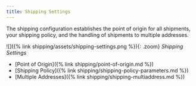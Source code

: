 ```yaml
---
title: Shipping Settings
---
```


The shipping configuration establishes the point of origin for all shipments, your shipping policy, and the handling of shipments to multiple addresses.

![]({% link shipping/assets/shipping-settings.png %}){: .zoom}
_Shipping Settings_

- [Point of Origin]({% link shipping/point-of-origin.md %})
- [Shipping Policy]({% link shipping/shipping-policy-parameters.md %})
- [Multiple Addresses]({% link shipping/shipping-multiaddress.md %})
